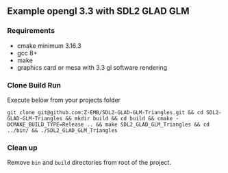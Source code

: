 ## Example opengl 3.3 with SDL2 GLAD GLM

### Requirements
* cmake minimum 3.16.3
* gcc 8+
* make
* graphics card or mesa with 3.3 gl software rendering

### Clone Build Run
Execute below from your projects folder
```shell
git clone git@github.com:Z-EMB/SDL2-GLAD-GLM-Triangles.git && cd SDL2-GLAD-GLM-Triangles && mkdir build && cd build && cmake -DCMAKE_BUILD_TYPE=Release .. && make SDL2_GLAD_GLM_Triangles && cd ../bin/ && ./SDL2_GLAD_GLM_Triangles
```

### Clean up
Remove `bin` and `build` directories from root of the project.
